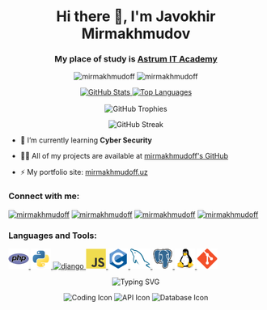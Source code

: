 <h1 align="center">Hi there 👋, I'm Javokhir Mirmakhmudov</h1>
<h3 align="center">My place of study is <a href="https://astrum.uz" target="_blank">Astrum IT Academy</a></h3>

<p align="center">
  <img src="https://komarev.com/ghpvc/?username=mirmakhmudoff&label=Profile%20views&color=0e75b6&style=flat" alt="mirmakhmudoff" />
  <img src="https://img.shields.io/github/followers/mirmakhmudoff?label=Follow&style=social" alt="mirmakhmudoff" />
</p>

<p align="center">
  <a href="https://github.com/mirmakhmudoff?tab=repositories">
    <img src="https://github-readme-stats.vercel.app/api?username=mirmakhmudoff&show_icons=true&theme=tokyonight" alt="GitHub Stats" />
  </a>
  <a href="https://github.com/mirmakhmudoff?tab=stars">
    <img src="https://github-readme-stats.vercel.app/api/top-langs/?username=mirmakhmudoff&layout=compact&theme=tokyonight" alt="Top Languages" />
  </a>
</p>

<p align="center">
  <img align="center" src="https://github-profile-trophy.vercel.app/?username=mirmakhmudoff&theme=onedark&no-frame=true&row=1&column=6" alt="GitHub Trophies" />
</p>

<p align="center">
  <img src="https://github-readme-streak-stats.herokuapp.com/?user=mirmakhmudoff&theme=tokyonight" alt="GitHub Streak" />
</p>

- 🌱 I’m currently learning **Cyber Security**

- 👨‍💻 All of my projects are available at [mirmakhmudoff's GitHub](https://github.com/mirmakhmudoff?tab=repositories)

- ⚡ My portfolio site: [mirmakhmudoff.uz](https://mirmakhmudoff.uz)

<h3 align="left">Connect with me:</h3>
<p align="left">
<a href="https://t.me/m1rmakhmudoff" target="blank"><img align="center" src="https://img.icons8.com/color/48/000000/telegram-app.png" alt="mirmakhmudoff" height="40" width="40" /></a>
<a href="https://instagram.com/m1rmakhmudoff" target="blank"><img align="center" src="https://img.icons8.com/color/48/000000/instagram-new.png" alt="mirmakhmudoff" height="40" width="40" /></a>
<a href="https://youtube.com/@mirmakhmudoff" target="blank"><img align="center" src="https://img.icons8.com/color/48/000000/youtube-play.png" alt="mirmakhmudoff" height="40" width="40" /></a>
<a href="https://tiktok.com/@m1rmakhmudoff" target="blank"><img align="center" src="https://img.icons8.com/color/48/000000/tiktok.png" alt="mirmakhmudoff" height="40" width="40" /></a>
</p>

<h3 align="left">Languages and Tools:</h3>
<p align="left">
<a href="https://www.php.net" target="_blank"> <img src="https://raw.githubusercontent.com/devicons/devicon/master/icons/php/php-original.svg" alt="php" width="40" height="40"/> </a>
<a href="https://www.python.org" target="_blank"> <img src="https://raw.githubusercontent.com/devicons/devicon/master/icons/python/python-original.svg" alt="python" width="40" height="40"/> </a>
<a href="https://www.djangoproject.com/" target="_blank"> <img src="https://cdn.worldvectorlogo.com/logos/django.svg" alt="django" width="40" height="40"/> </a>
<a href="https://www.javascript.com/" target="_blank"> <img src="https://raw.githubusercontent.com/devicons/devicon/master/icons/javascript/javascript-original.svg" alt="javascript" width="40" height="40"/> </a>
<a href="https://www.cprogramming.com/" target="_blank"> <img src="https://raw.githubusercontent.com/devicons/devicon/master/icons/c/c-original.svg" alt="c" width="40" height="40"/> </a>
<a href="https://www.mysql.com/" target="_blank"> <img src="https://raw.githubusercontent.com/devicons/devicon/master/icons/mysql/mysql-original.svg" alt="mysql" width="40" height="40"/> </a>
<a href="https://www.postgresql.org/" target="_blank"> <img src="https://raw.githubusercontent.com/devicons/devicon/master/icons/postgresql/postgresql-original.svg" alt="postgresql" width="40" height="40"/> </a>
<a href="https://www.linux.org/" target="_blank"> <img src="https://raw.githubusercontent.com/devicons/devicon/master/icons/linux/linux-original.svg" alt="linux" width="40" height="40"/> </a>
<a href="https://git-scm.com/" target="_blank"> <img src="https://raw.githubusercontent.com/devicons/devicon/master/icons/git/git-original.svg" alt="git" width="40" height="40"/> </a>
</p>

<p align="center">
  <img src="https://readme-typing-svg.herokuapp.com?font=Fira+Code&weight=500&size=24&duration=4000&pause=1000&color=36BCF7&center=true&vCenter=true&width=435&lines=Welcome+to+my+GitHub!+;I+love+to+code!;Let's+collaborate!" alt="Typing SVG" />
</p>

<p align="center">
  <img src="https://img.icons8.com/clouds/100/000000/code.png" alt="Coding Icon" />
  <img src="https://img.icons8.com/clouds/100/000000/api.png" alt="API Icon" />
  <img src="https://img.icons8.com/clouds/100/000000/database.png" alt="Database Icon" />
</p>
